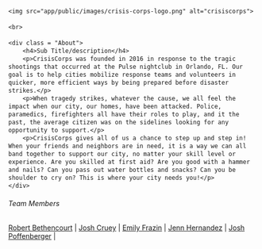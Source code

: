 # 
<div class = "logo"">
	
	<img src="app/public/images/crisis-corps-logo.png" alt="crisiscorps">
	
	<br>
	
	<div class = "About">
		<h4>Sub Title/description</h4>
		<p>CrisisCorps was founded in 2016 in response to the tragic shootings that occurred at the Pulse nightclub in Orlando, FL. Our goal is to help cities mobilize response teams and volunteers in quicker, more efficient ways by being prepared before disaster strikes.</p> 
		<p>When tragedy strikes, whatever the cause, we all feel the impact when our city, our homes, have been attacked. Police, paramedics, firefighters all have their roles to play, and it the past, the average citizen was on the sidelines looking for any opportunity to support.</p>
		<p>CrisisCorps gives all of us a chance to step up and step in! When your friends and neighbors are in need, it is a way we can all band together to support our city, no matter your skill level or experience. Are you skilled at first aid? Are you good with a hammer and nails? Can you pass out water bottles and snacks? Can you be shoulder to cry on? This is where your city needs you!</p>
	</div>

</div>

<div id="team">
	<h6>Team Members</h6>
			<a href="https://github.com/robbethencourt">Robert Bethencourt</a> |
			<a href="https://github.com/jcruey">Josh Cruey</a> |
			<a href="https://github.com/emilysf">Emily Frazin</a> |
			<a href="https://github.com/jennaroe">Jenn Hernandez</a> |
			<a href="https://github.com/PoffDev">Josh Poffenberger</a> |
</div>